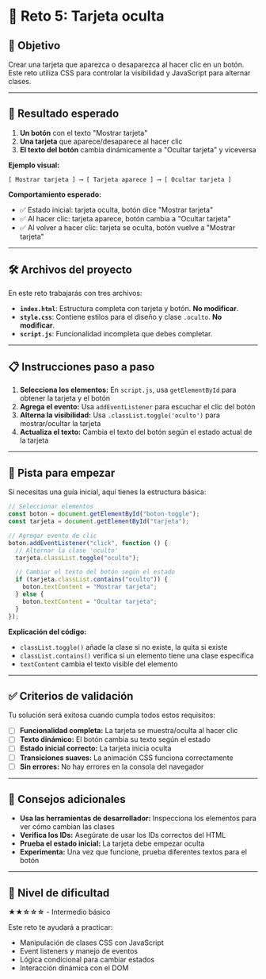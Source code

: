 # 🧩 Reto 5: Tarjeta oculta

## 🎯 Objetivo

Crear una tarjeta que aparezca o desaparezca al hacer clic en un botón. Este reto utiliza CSS para controlar la visibilidad y JavaScript para alternar clases.

---

## 🧪 Resultado esperado

1. **Un botón** con el texto "Mostrar tarjeta"
2. **Una tarjeta** que aparece/desaparece al hacer clic
3. **El texto del botón** cambia dinámicamente a "Ocultar tarjeta" y viceversa

**Ejemplo visual:**

```
[ Mostrar tarjeta ] ⟶ [ Tarjeta aparece ] ⟶ [ Ocultar tarjeta ]
```

**Comportamiento esperado:**

- ✅ Estado inicial: tarjeta oculta, botón dice "Mostrar tarjeta"
- ✅ Al hacer clic: tarjeta aparece, botón cambia a "Ocultar tarjeta"
- ✅ Al volver a hacer clic: tarjeta se oculta, botón vuelve a "Mostrar tarjeta"

---

## 🛠️ Archivos del proyecto

En este reto trabajarás con tres archivos:

- **`index.html`**: Estructura completa con tarjeta y botón. **No modificar**.
- **`style.css`**: Contiene estilos para el diseño y clase `.oculto`. **No modificar**.
- **`script.js`**: Funcionalidad incompleta que debes completar.

---

## 📋 Instrucciones paso a paso

1. **Selecciona los elementos:** En `script.js`, usa `getElementById` para obtener la tarjeta y el botón
2. **Agrega el evento:** Usa `addEventListener` para escuchar el clic del botón
3. **Alterna la visibilidad:** Usa `.classList.toggle('oculto')` para mostrar/ocultar la tarjeta
4. **Actualiza el texto:** Cambia el texto del botón según el estado actual de la tarjeta

---

## 🧠 Pista para empezar

Si necesitas una guía inicial, aquí tienes la estructura básica:

```js
// Seleccionar elementos
const boton = document.getElementById("boton-toggle");
const tarjeta = document.getElementById("tarjeta");

// Agregar evento de clic
boton.addEventListener("click", function () {
  // Alternar la clase 'oculto'
  tarjeta.classList.toggle("oculto");

  // Cambiar el texto del botón según el estado
  if (tarjeta.classList.contains("oculto")) {
    boton.textContent = "Mostrar tarjeta";
  } else {
    boton.textContent = "Ocultar tarjeta";
  }
});
```

**Explicación del código:**

- `classList.toggle()` añade la clase si no existe, la quita si existe
- `classList.contains()` verifica si un elemento tiene una clase específica
- `textContent` cambia el texto visible del elemento

---

## ✅ Criterios de validación

Tu solución será exitosa cuando cumpla todos estos requisitos:

- [ ] **Funcionalidad completa:** La tarjeta se muestra/oculta al hacer clic
- [ ] **Texto dinámico:** El botón cambia su texto según el estado
- [ ] **Estado inicial correcto:** La tarjeta inicia oculta
- [ ] **Transiciones suaves:** La animación CSS funciona correctamente
- [ ] **Sin errores:** No hay errores en la consola del navegador

---

## 🎨 Consejos adicionales

- **Usa las herramientas de desarrollador:** Inspecciona los elementos para ver cómo cambian las clases
- **Verifica los IDs:** Asegúrate de usar los IDs correctos del HTML
- **Prueba el estado inicial:** La tarjeta debe empezar oculta
- **Experimenta:** Una vez que funcione, prueba diferentes textos para el botón

---

## 🧩 Nivel de dificultad

**★★☆☆☆** - Intermedio básico

Este reto te ayudará a practicar:

- Manipulación de clases CSS con JavaScript
- Event listeners y manejo de eventos
- Lógica condicional para cambiar estados
- Interacción dinámica con el DOM
